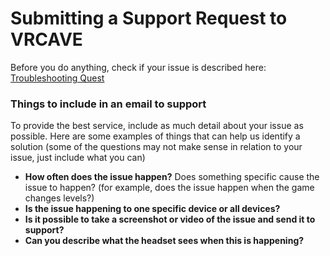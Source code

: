 # Submitting a Support Request to VRCAVE

Before you do anything, check if your issue is described here: [Troubleshooting Quest](troubleshooting_Quest.md) 
<!---
When something happens to either vrcave or the Quest 2 headsets, It is important to get as much information on the issue as possible. 

### Things to keep track of when something goes wrong

 1. keep track of how often this issue happens, does it happen consistently? Does it happen once in a while? did it only happen once?
 2. Is the issue happening on just one device or all the devices? Is it happening to random devices without consistency?
 3. Are you able to get a photo or video of the issue? If there is an error message related to the issue, photos of it really help with troubleshooting. 
 4. 
 --->
 ### Things to include in an email to support
 
 To provide the best service, include as much detail about your issue as possible. Here are some examples of things that can help us identify a solution (some of the questions may not make sense in relation to your issue, just include what you can)
 
 - **How often does the issue happen?** Does something specific cause the issue to happen? (for example, does the issue happen when the game changes levels?)
 - **Is the issue happening to one specific device or all devices?**
 - **Is it possible to take a screenshot or video of the issue and send it to support?**
 - **Can you describe what the headset sees when this is happening?**
 